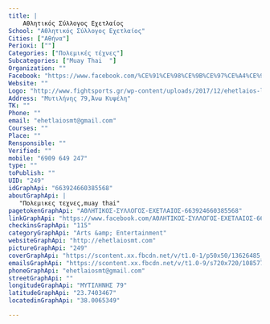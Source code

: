 ```yaml
---
title: |
    Αθλητικός Σύλλογος Εχετλαίος
School: "Αθλητικός Σύλλογος Εχετλαίος"
Cities: ["Αθήνα"]
Perioxi: [""]
Categories: ["Πολεμικές τέχνες"]
Subcategories: ["Muay Thai  "]
Organization: ""
Facebook: "https://www.facebook.com/%CE%91%CE%98%CE%9B%CE%97%CE%A4%CE%99%CE%9A%CE%9F%CE%A3-%CE%A3%CE%A5%CE%9B%CE%9B%CE%9F%CE%93%CE%9F%CE%A3-%CE%95%CE%A7%CE%95%CE%A4%CE%9B%CE%91%CE%99%CE%9F%CE%A3-663924660385568/"
Website: ""
Logo: "http://www.fightsports.gr/wp-content/uploads/2017/12/ehetlaios-logo.jpg"
Address: "Μυτιλήνης 79,Άνω Κυψέλη"
TK: ""
Phone: ""
email: "ehetlaiosmt@gmail.com"
Courses: ""
Place: ""
Rensponsible: ""
Verified: ""
mobile: "6909 649 247"
type: ""
toPublish: ""
UID: "249"
idGraphApi: "663924660385568"
aboutGraphApi: | 
   "Πολεμικες τεχνες,muay thai"
pagetokenGraphApi: "ΑΘΛΗΤΙΚΟΣ-ΣΥΛΛΟΓΟΣ-ΕΧΕΤΛΑΙΟΣ-663924660385568"
linkGraphApi: "https://www.facebook.com/ΑΘΛΗΤΙΚΟΣ-ΣΥΛΛΟΓΟΣ-ΕΧΕΤΛΑΙΟΣ-663924660385568/"
checkinsGraphApi: "115"
categoryGraphApi: "Arts &amp; Entertainment"
websiteGraphApi: "http://ehetlaiosmt.com"
pictureGraphApi: "249"
coverGraphApi: "https://scontent.xx.fbcdn.net/v/t1.0-1/p50x50/13626485_964592726985425_6413433932646670117_n.jpg?oh=5b67a3fa497d56b2de9e28ebe40559b7&amp;oe=5B3E86CF"
emailsGraphApi: "https://scontent.xx.fbcdn.net/v/t1.0-9/s720x720/10857799_663938693717498_6368416026991826147_n.jpg?oh=f7aebc8f32ad4aa7ab932ee1096c17ba&amp;oe=5B4D57BF"
phoneGraphApi: "ehetlaiosmt@gmail.com"
streetGraphApi: ""
longitudeGraphApi: "ΜΥΤΙΛΗΝΗΣ 79"
latitudeGraphApi: "23.7403467"
locatedinGraphApi: "38.0065349"

---
```




